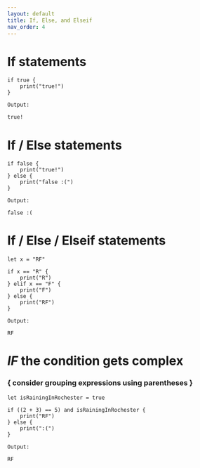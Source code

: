 ```yaml
---
layout: default
title: If, Else, and Elseif
nav_order: 4
---
```


# If statements

```
if true {
    print("true!")
}
```

```
Output:

true!
```

# If / Else statements

```
if false {
    print("true!")
} else {
    print("false :(")
}
```

```
Output:

false :(
```

# If / Else / Elseif statements

```
let x = "RF"

if x == "R" {
	print("R")
} elif x == "F" {
	print("F")
} else {
	print("RF")
}
```

```
Output:

RF
```

# *IF* the condition gets complex 
### { consider grouping expressions using parentheses }

```
let isRainingInRochester = true

if ((2 + 3) == 5) and isRainingInRochester {
	print("RF")
} else {
	print(":(")
}
```

```
Output:

RF
```